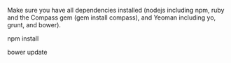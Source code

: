 Make sure you have all dependencies installed (nodejs including npm, ruby and the Compass gem (gem install compass), and Yeoman including yo, grunt, and bower).


npm install


bower update
